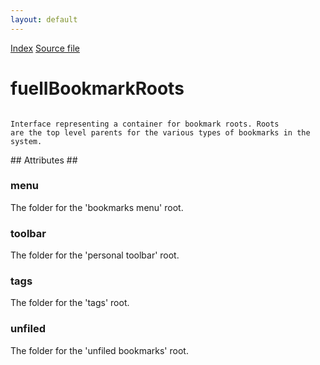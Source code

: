 ```yaml
---
layout: default
---
```

<div id='links'><a href="../index.html">Index</a>
<a href="http://dxr.mozilla.org/mozilla-central/source/browser/fuel/fuelIApplication.idl">Source file</a>
</div>

# fuelIBookmarkRoots #
<code>  
Interface representing a container for bookmark roots. Roots  
are the top level parents for the various types of bookmarks in the system.  
  
</code>
## Attributes ##

### menu ###
  
The folder for the 'bookmarks menu' root.  
  

### toolbar ###
  
The folder for the 'personal toolbar' root.  
  

### tags ###
  
The folder for the 'tags' root.  
  

### unfiled ###
  
The folder for the 'unfiled bookmarks' root.  
  
